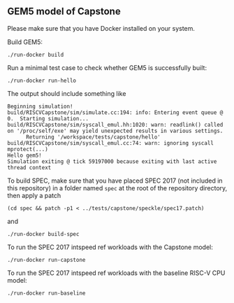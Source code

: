 ## GEM5 model of Capstone

Please make sure that you have Docker installed on your system.

Build GEM5:
```
./run-docker build
```

Run a minimal test case to check whether GEM5 is successfully built:
```
./run-docker run-hello
```
The output should include something like
```
Beginning simulation!
build/RISCVCapstone/sim/simulate.cc:194: info: Entering event queue @ 0.  Starting simulation...
build/RISCVCapstone/sim/syscall_emul.hh:1020: warn: readlink() called on '/proc/self/exe' may yield unexpected results in various settings.
      Returning '/workspace/tests/capstone/hello'
build/RISCVCapstone/sim/syscall_emul.cc:74: warn: ignoring syscall mprotect(...)
Hello gem5!
Simulation exiting @ tick 59197000 because exiting with last active thread context
```

To build SPEC, make sure that you have placed SPEC 2017 (not included in this repository) in a folder
named `spec` at the root of the repository directory, then apply a patch
```
(cd spec && patch -p1 < ../tests/capstone/speckle/spec17.patch)
```
and
```
./run-docker build-spec
```

To run the SPEC 2017 intspeed ref workloads with the Capstone model:
```
./run-docker run-capstone
```

To run the SPEC 2017 intspeed ref workloads with the baseline RISC-V CPU model:
```
./run-docker run-baseline
```